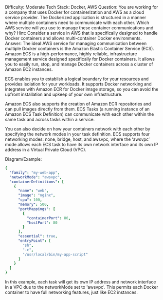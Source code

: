 Difficulty: Moderate
Tech Stack: Docker, AWS
Question: You are working for a company that uses Docker for containerization and AWS as a cloud service provider. The Dockerized application is structured in a manner where multiple containers need to communicate with each other. Which AWS service will you use to manage these container communications and why? 
Hint: Consider a service in AWS that is specifically designed to handle Docker containers and allows multi-container Docker environments.
Answer: The ideal AWS service for managing communication between multiple Docker containers is the Amazon Elastic Container Service (ECS). Amazon ECS is a high-performance, highly reliable, infrastructure management service designed specifically for Docker containers. It allows you to easily run, stop, and manage Docker containers across a cluster of Amazon EC2 instances.

ECS enables you to establish a logical boundary for your resources and provides isolation for your workloads. It supports Docker networking and integrates with Amazon ECR for Docker image storage, so you can avoid the upfront installation and upkeep of your own infrastructure. 

Amazon ECS also supports the creation of Amazon ECR repositories and can pull images directly from them. ECS Tasks (a running instance of an Amazon ECS Task Definition) can communicate with each other within the same task and across tasks within a service. 

You can also decide on how your containers network with each other by specifying the network modes in your task definition. ECS supports four networking modes: none, bridge, host, and awsvpc, where the ‘awsvpc’ mode allows each ECS task to have its own network interface and its own IP address in a Virtual Private Cloud (VPC).

Diagram/Example: 

```yaml
{
  "family": "my-web-app",
  "networkMode": "awsvpc",
  "containerDefinitions": [
    {
      "name": "web",
      "image": "nginx",
      "cpu": 100,
      "memory": 500,
      "portMappings": [
        {
          "containerPort": 80,
          "hostPort": 80
        }
      ],
      "essential": true,
      "entryPoint": [
        "sh",
        "-c",
        "/usr/local/bin/my-app-script"
      ]
    }
  ]
}
```

In this example, each task will get its own IP address and network interface in a VPC due to the networkMode set to 'awsvpc'. This permits each Docker container to have full networking features, just like EC2 instances.